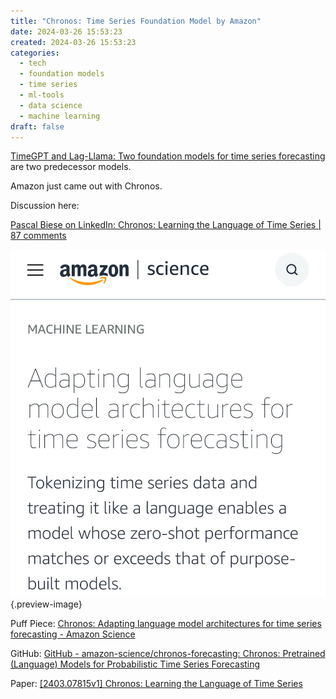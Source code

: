 ```yaml
---
title: "Chronos: Time Series Foundation Model by Amazon"
date: 2024-03-26 15:53:23
created: 2024-03-26 15:53:23
categories:
  - tech
  - foundation models
  - time series
  - ml-tools
  - data science
  - machine learning
draft: false
---
```

[TimeGPT and Lag-Llama: Two foundation models for time series forecasting](timegpt-and-lag-llama-two-foundation-models-for-time-series-forecasting.md) are two predecessor models. 

Amazon just came out with Chronos. 

Discussion here:

[Pascal Biese on LinkedIn: Chronos: Learning the Language of Time Series | 87 comments](https://www.linkedin.com/posts/pascalbiese_chronos-learning-the-language-of-time-series-ugcPost-7176540406761820160-mTvQ?utm_source=share&utm_medium=member_ios)

![](../img/screenshot-chronos-time-series.jpeg){.preview-image}

Puff Piece: [Chronos: Adapting language model architectures for time series forecasting - Amazon Science](https://www.amazon.science/blog/adapting-language-model-architectures-for-time-series-forecasting)

GitHub: [GitHub - amazon-science/chronos-forecasting: Chronos: Pretrained (Language) Models for Probabilistic Time Series Forecasting](https://github.com/amazon-science/chronos-forecasting/)

Paper: [\[2403.07815v1\] Chronos: Learning the Language of Time Series](https://arxiv.org/abs/2403.07815v1)



